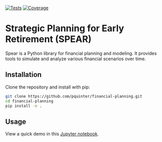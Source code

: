 [![Tests](https://github.com/pquinter/financial-planning/actions/workflows/ci.yml/badge.svg?branch=main)](https://github.com/pquinter/financial-planning/actions/workflows/ci.yml)
[![Coverage](https://codecov.io/gh/pquinter/financial-planning/branch/main/graph/badge.svg)](https://codecov.io/gh/pquinter/financial-planning)

# Strategic Planning for Early Retirement (SPEAR)

Spear is a Python library for financial planning and modeling. It provides tools to simulate and analyze various financial scenarios over time.

## Installation

Clone the repository and install with pip:

```bash
git clone https://github.com/pquinter/financial-planning.git
cd financial-planning
pip install -e .
```

## Usage

View a quick demo in this [Jupyter notebook](notebooks/explore-financial-planning.ipynb).
